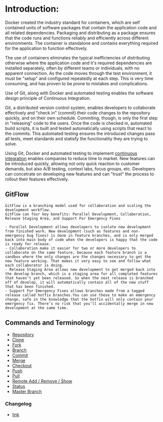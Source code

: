 # Introduction:

Docker created the industry standard for containers, which are self contained units of software packages that contain the application code and all related dependencies. Packaging and distributing as a package ensures that the code runs and functions reliably and efficiently across different environments.  The container is standalone  and contains everything required for the application to function effectively.

The use of containers eliminates the typical inefficiencies of distributing otherwise where the application code and it's required dependencies are installed separately, often by different teams or individuals, with no apparent connection. As the code moves through the test environment, it must be "setup" and configured repeatedly at each step. This is very time consuming, and has proven to be prone to mistakes and complications.

Use of Git, along with Docker and automated testing enables the software design principle of Continuous Integration. 

Git, a distributed version control system, enables developers to collaborate effectively and "check in" (commit) their code changes to the repository quickly, and on their own schedule. Commiting, though, is only the first step in "releasing" code to the users. Once the code is checked in, automated build scripts, it is built and tested automatically using scripts that react to the commits. This automated testing ensures the introduced changes pass all tests, meet standards and statisfy the functionality they are trying to solve. 

Using Git, Docker and automated testing to implement [continuous integration](https://en.wikipedia.org/wiki/Continuous_integration) enables companies to reduce time to market. New features can be introduced quickly, allowing not only quick reaction to customer demands, but also A/B testing, context labs, focus groups, etc. Developers can concetrate on developing new features and can "trust" the process to rollout their features effectively.

## GitFlow
    GitFlow is a branching model used for collaboration and scaling the development workflow.
    GitFlow can four key benefits: Parallel Development, Collaboration, Release Staging Area, and Support For Emergency Fixes
    
    - Parallel Development allows developers to isolate new development from finished work. New development (such as features and non-emergency bug fixes) is done in feature branches, and is only merged back into main body of code when the developers is happy that the code is ready for release.
    - Collaboration make it easier for two or more developers to collaborate on the same feature, because each feature branch is a sandbox where the only changes are the changes necessary to get the new feature working. That makes it very easy to see and follow what each collaborator is doing.
    - Release Staging Area allows new development to get merged back into the develop branch, which is a staging area for all completed features that haven’t yet been released. So when the next release is branched off of develop, it will automatically contain all of the new stuff that has been finished.
    - Support For Emergency Fixes allows branches made from a tagged release called hotfix branches.You can use these to make an emergency change, safe in the knowledge that the hotfix will only contain your emergency fix. There’s no risk that you’ll accidentally merge in new development at the same time.

## Commands and Terminology 
   - [Repository](Repository.md)
   - [Clone](Clone.md)
   - [Fork](Fork.md)
   - [Branch](Branch.md)
   - [Commit](Commit.md)
   - [Merge](Merge.md) 
   - [Checkout](Checkout.md) 
   - [Push](Push.md) 
   - [Pull](Pull.md)
   - [Remote Add / Remove / Show](Remote.md) 
   - [Status](Status.md) 
   - [Master Branch](MasterBranch.md) 
    
### Changelog
   - [link](readme.md)